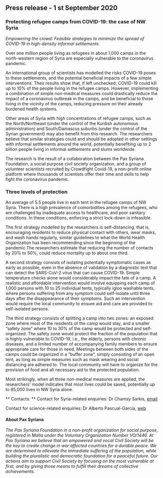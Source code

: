 ## Press release - 1 st September 2020

### Protecting refugee camps from COVID-19: the case of NW Syria

_Empowering the crowd: Feasible strategies to minimize the spread of COVID-19 in high-density informal settlements_

Over one million people living as refugees in about 1,000 camps in the north-western region of
Syria are especially vulnerable to the coronavirus pandemic.

An international group of scientists has modelled the risks COVID-19 poses to these settlements,
and the potential beneficial impacts of a few simple interventions. Their results show that, if left
unchecked, COVID-19 could kill up to 10% of the people living in the refugee camps. However,
implementing a combination of simple non-medical measures could drastically reduce the impact
of a coronavirus outbreak in the camps, and be beneficial to those living in the vicinity of the
camps, reducing pressure on their already burdened health systems.

Other areas of Syria with high concentrations of refugee camps, such as the North/Northeast (under
the control of the Kurdish autonomous administration) and South/Damascus suburbs (under the
control of the Syrian government) may also benefit from this research. The researchers believe
that similar strategies could and should be adopted in other settings with informal settlements
around the world, potentially benefiting up to 2 billion people living in informal settlements and
slums worldwide.

The research is the result of a collaboration between the Pax Syriana Foundation, a social purpose
civil society organization, and a group of volunteer scientists recruited by Crowdfight Covid-19, a
non-profit online platform where thousands of scientists offer their time and skills to help fight the
coronavirus pandemic.

### Three levels of protection
An average of 5.5 people live in each tent in the refugee camps of NW Syria. There is a high
prevalence of comorbidities among the refugees, who are challenged by inadequate access to
healthcare, and poor sanitary conditions. In these conditions, enforcing a strict lock-down is
infeasible. 

The first strategy modelled by the researchers is self-distancing, that is, encouraging residents to
reduce physical contact with others, wear masks, and wash hands regularly, similar guidelines to
what the World Health Organization has been recommending since the beginning of the pandemic.The researchers estimate that reducing the number of contacts by 20% to 50%, could reduce mortality up to about one third.

A second strategy consists of isolating potentially symptomatic cases as early as possible, even in
the absence of validation by a diagnostic test that can detect the SARS-CoV-2 virus that can cause
COVID-19. Simple temperature checks alone would considerably impact the fate of a camp. A
realistic and affordable intervention would involve equipping each camp of 1,000 persons with 10
to 25 individual tents, typically igloo washable tents, where persons suffering from any symptom
could self-isolate until three days after the disappearance of their symptoms. Such an intervention
would require the local community to ensure aid and care are provided to self-isolated persons.

The third strategy consists of splitting a camp into two zones: an exposed zone where most of the
residents of the camp would stay, and a smaller “safety zone” where 10 to 30% of the camp would
be protected and self-organized. The safety zone would protect the fraction of the population that
is highly vulnerable to COVID-19, i.e., the elderly, persons with chronic diseases, and a limited
number of accompanying family members to ensure appropriate care for those in need. Meetings
between both sides of the camps could be organized in a “buffer zone”, simply consisting of an
open tent, as long as simple measures such as mask wearing and social distancing are adhered to.
The local community will have to organize for the provision of food and all necessary aid to the
protected population.

Most strikingly, when all three non-medical measures are applied, the researchers’ model indicates
that most lives could be saved, potentially up to 85,000 lives in NW Syria alone.


** Contacts: **
Contact for Syria-related enquiries:
Dr Chamsy Sarkis, [email](Chamsy.sarkis@paxsyriana.com)

Contact for science-related enquiries:
Dr Alberto Pascual-García, [web](http://apascualgarcia.github.io)

#### About Pax Syriana
_The Pax Syriana Foundation in a non-profit organization for social purpose, registered in Malta under the
Voluntary Organization Number VO/1446. At Pax Syriana we believe that an empowered and vocal Civil Society will be the key to create change in
war affected countries for a durable peace. We are determined to alleviate the immediate suffering of the
population, while building the pluralistic and democratic foundation for a peaceful future. Our actions aim
to support Civil Society by focusing on the most vulnerable at first, and by giving those means to fulfill their
dreams of collective achievements._
